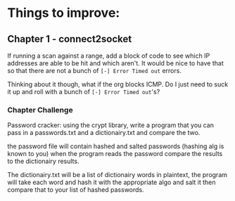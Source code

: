# Things to improve:

## Chapter 1 - connect2socket
If running a scan against a range, add a block of code to see which IP addresses are able to be hit and which aren't. It would be nice to have that so that there are not a bunch of `[-] Error Timed out` errors.

Thinking about it though, what if the org blocks ICMP. Do I just need to suck it up and roll with a bunch of `[-] Error Timed out`'s?

### Chapter Challenge 
Password cracker:
using the crypt library, write a program that you can pass in a passwords.txt and a dictionairy.txt and compare the two. 

the password file will contain hashed and salted passwords (hashing alg is known to you) when the program reads the password compare the results to the dictionairy results.

The dictionairy.txt will be a list of dictionairy words in plaintext, the program will take each word and hash it with the appropriate algo and salt it then compare that to your list of hashed passwords. 